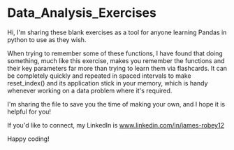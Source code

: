 # Data_Analysis_Exercises

Hi, I'm sharing these blank exercises as a tool for anyone learning Pandas in python to use as they wish. 

When trying to remember some of these functions, I have found that doing something, much like this exercise, makes you remember the functions and their key parameters far more than trying to learn them via flashcards. It can be completely quickly and repeated in spaced intervals to make reset_index() and its application stick in your memory, which is handy whenever working on a data problem where it's required. 

I'm sharing the file to save you the time of making your own, and I hope it is helpful for you! 

If you'd like to connect, my LinkedIn is www.linkedin.com/in/james-robey12

Happy coding! 
